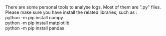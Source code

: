 There are some personal tools to analyse logs. Most of them are ".py" files.  
Please make sure you have install the related libraries, such as :  
python -m pip install numpy  
python -m pip install matplotlib   
python -m pip install pandas   
